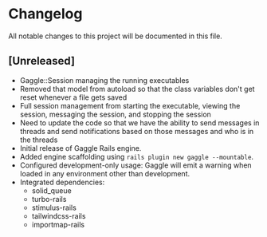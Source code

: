 # Changelog

All notable changes to this project will be documented in this file.

## [Unreleased]
- Gaggle::Session managing the running executables
- Removed that model from autoload so that the class variables don't get reset whenever a file gets saved
- Full session management from starting the executable, viewing the session, messaging the session, and stopping the session
- Need to update the code so that we have the ability to send messages in threads and send notifications based on those messages and who is in the threads
- Initial release of Gaggle Rails engine.
- Added engine scaffolding using `rails plugin new gaggle --mountable`.
- Configured development-only usage: Gaggle will emit a warning when loaded in any environment other than development.
- Integrated dependencies:
  - solid_queue
  - turbo-rails
  - stimulus-rails
  - tailwindcss-rails
  - importmap-rails

